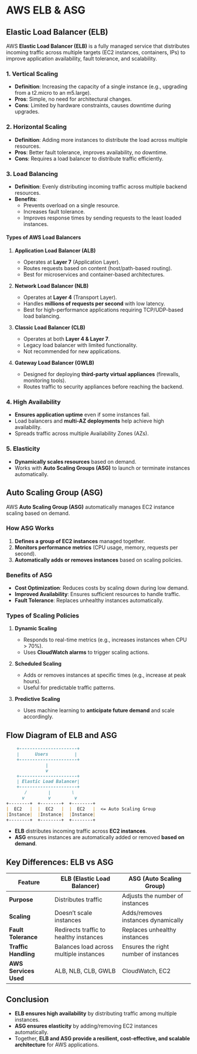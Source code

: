 
# AWS ELB & ASG 
## Elastic Load Balancer (ELB)
AWS **Elastic Load Balancer (ELB)** is a fully managed service that distributes incoming traffic across multiple targets (EC2 instances, containers, IPs) to improve application availability, fault tolerance, and scalability.

### 1. Vertical Scaling
- **Definition**: Increasing the capacity of a single instance (e.g., upgrading from a t2.micro to an m5.large).
- **Pros**: Simple, no need for architectural changes.
- **Cons**: Limited by hardware constraints, causes downtime during upgrades.

### 2. Horizontal Scaling
- **Definition**: Adding more instances to distribute the load across multiple resources.
- **Pros**: Better fault tolerance, improves availability, no downtime.
- **Cons**: Requires a load balancer to distribute traffic efficiently.

### 3. Load Balancing
- **Definition**: Evenly distributing incoming traffic across multiple backend resources.
- **Benefits**:
  - Prevents overload on a single resource.
  - Increases fault tolerance.
  - Improves response times by sending requests to the least loaded instances.

#### Types of AWS Load Balancers
1. **Application Load Balancer (ALB)**
   - Operates at **Layer 7** (Application Layer).
   - Routes requests based on content (host/path-based routing).
   - Best for microservices and container-based architectures.

2. **Network Load Balancer (NLB)**
   - Operates at **Layer 4** (Transport Layer).
   - Handles **millions of requests per second** with low latency.
   - Best for high-performance applications requiring TCP/UDP-based load balancing.

3. **Classic Load Balancer (CLB)**
   - Operates at both **Layer 4 & Layer 7**.
   - Legacy load balancer with limited functionality.
   - Not recommended for new applications.

4. **Gateway Load Balancer (GWLB)**
   - Designed for deploying **third-party virtual appliances** (firewalls, monitoring tools).
   - Routes traffic to security appliances before reaching the backend.

### 4. High Availability
- **Ensures application uptime** even if some instances fail.
- Load balancers and **multi-AZ deployments** help achieve high availability.
- Spreads traffic across multiple Availability Zones (AZs).

### 5. Elasticity
- **Dynamically scales resources** based on demand.
- Works with **Auto Scaling Groups (ASG)** to launch or terminate instances automatically.


## Auto Scaling Group (ASG)
AWS **Auto Scaling Group (ASG)** automatically manages EC2 instance scaling based on demand.

### How ASG Works
1. **Defines a group of EC2 instances** managed together.
2. **Monitors performance metrics** (CPU usage, memory, requests per second).
3. **Automatically adds or removes instances** based on scaling policies.

### Benefits of ASG
- **Cost Optimization**: Reduces costs by scaling down during low demand.
- **Improved Availability**: Ensures sufficient resources to handle traffic.
- **Fault Tolerance**: Replaces unhealthy instances automatically.

### Types of Scaling Policies
1. **Dynamic Scaling**  
   - Responds to real-time metrics (e.g., increases instances when CPU > 70%).  
   - Uses **CloudWatch alarms** to trigger scaling actions.

2. **Scheduled Scaling**  
   - Adds or removes instances at specific times (e.g., increase at peak hours).  
   - Useful for predictable traffic patterns.

3. **Predictive Scaling**  
   - Uses machine learning to **anticipate future demand** and scale accordingly.

## Flow Diagram of ELB and ASG
```markdown
    +----------------------+
    |      Users          |
    +----------------------+
               |
               v
    +----------------------+
    | Elastic Load Balancer|
    +----------------------+
       /        |        \
      v         v         v
+--------+  +--------+  +--------+
|  EC2   |  |  EC2   |  |  EC2   |  <= Auto Scaling Group
|Instance|  |Instance|  |Instance|
+--------+  +--------+  +--------+
```

- **ELB** distributes incoming traffic across **EC2 instances**.
- **ASG** ensures instances are automatically added or removed **based on demand**.


## Key Differences: ELB vs ASG
| Feature           | ELB (Elastic Load Balancer) | ASG (Auto Scaling Group) |
|------------------|---------------------------|---------------------------|
| **Purpose**      | Distributes traffic       | Adjusts the number of instances |
| **Scaling**      | Doesn’t scale instances   | Adds/removes instances dynamically |
| **Fault Tolerance** | Redirects traffic to healthy instances | Replaces unhealthy instances |
| **Traffic Handling** | Balances load across multiple instances | Ensures the right number of instances |
| **AWS Services Used** | ALB, NLB, CLB, GWLB | CloudWatch, EC2 |


## Conclusion
- **ELB ensures high availability** by distributing traffic among multiple instances.
- **ASG ensures elasticity** by adding/removing EC2 instances automatically.
- Together, **ELB and ASG provide a resilient, cost-effective, and scalable architecture** for AWS applications.
